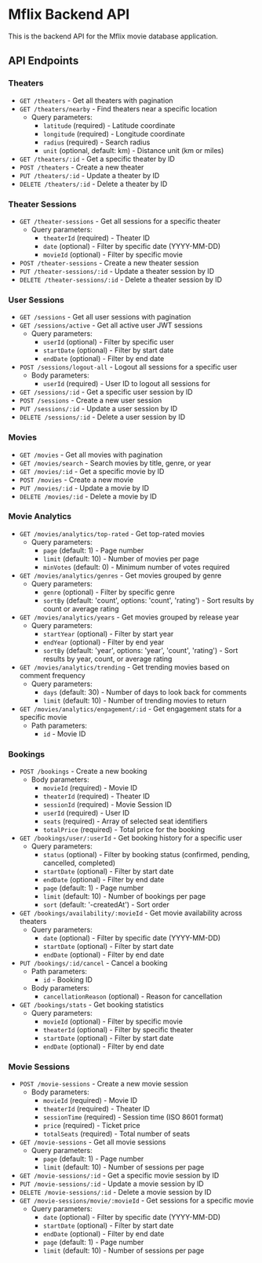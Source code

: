 # Mflix Backend API

This is the backend API for the Mflix movie database application.

## API Endpoints

### Theaters

- `GET /theaters` - Get all theaters with pagination
- `GET /theaters/nearby` - Find theaters near a specific location
  - Query parameters:
    - `latitude` (required) - Latitude coordinate
    - `longitude` (required) - Longitude coordinate
    - `radius` (required) - Search radius
    - `unit` (optional, default: km) - Distance unit (km or miles)
- `GET /theaters/:id` - Get a specific theater by ID
- `POST /theaters` - Create a new theater
- `PUT /theaters/:id` - Update a theater by ID
- `DELETE /theaters/:id` - Delete a theater by ID

### Theater Sessions

- `GET /theater-sessions` - Get all sessions for a specific theater
  - Query parameters:
    - `theaterId` (required) - Theater ID
    - `date` (optional) - Filter by specific date (YYYY-MM-DD)
    - `movieId` (optional) - Filter by specific movie
- `POST /theater-sessions` - Create a new theater session
- `PUT /theater-sessions/:id` - Update a theater session by ID
- `DELETE /theater-sessions/:id` - Delete a theater session by ID

### User Sessions

- `GET /sessions` - Get all user sessions with pagination
- `GET /sessions/active` - Get all active user JWT sessions
  - Query parameters:
    - `userId` (optional) - Filter by specific user
    - `startDate` (optional) - Filter by start date
    - `endDate` (optional) - Filter by end date
- `POST /sessions/logout-all` - Logout all sessions for a specific user
  - Body parameters:
    - `userId` (required) - User ID to logout all sessions for
- `GET /sessions/:id` - Get a specific user session by ID
- `POST /sessions` - Create a new user session
- `PUT /sessions/:id` - Update a user session by ID
- `DELETE /sessions/:id` - Delete a user session by ID

### Movies

- `GET /movies` - Get all movies with pagination
- `GET /movies/search` - Search movies by title, genre, or year
- `GET /movies/:id` - Get a specific movie by ID
- `POST /movies` - Create a new movie
- `PUT /movies/:id` - Update a movie by ID
- `DELETE /movies/:id` - Delete a movie by ID

### Movie Analytics

- `GET /movies/analytics/top-rated` - Get top-rated movies
  - Query parameters:
    - `page` (default: 1) - Page number
    - `limit` (default: 10) - Number of movies per page
    - `minVotes` (default: 0) - Minimum number of votes required
- `GET /movies/analytics/genres` - Get movies grouped by genre
  - Query parameters:
    - `genre` (optional) - Filter by specific genre
    - `sortBy` (default: 'count', options: 'count', 'rating') - Sort results by count or average rating
- `GET /movies/analytics/years` - Get movies grouped by release year
  - Query parameters:
    - `startYear` (optional) - Filter by start year
    - `endYear` (optional) - Filter by end year
    - `sortBy` (default: 'year', options: 'year', 'count', 'rating') - Sort results by year, count, or average rating
- `GET /movies/analytics/trending` - Get trending movies based on comment frequency
  - Query parameters:
    - `days` (default: 30) - Number of days to look back for comments
    - `limit` (default: 10) - Number of trending movies to return
- `GET /movies/analytics/engagement/:id` - Get engagement stats for a specific movie
  - Path parameters:
    - `id` - Movie ID

### Bookings

- `POST /bookings` - Create a new booking
  - Body parameters:
    - `movieId` (required) - Movie ID
    - `theaterId` (required) - Theater ID
    - `sessionId` (required) - Movie Session ID
    - `userId` (required) - User ID
    - `seats` (required) - Array of selected seat identifiers
    - `totalPrice` (required) - Total price for the booking
- `GET /bookings/user/:userId` - Get booking history for a specific user
  - Query parameters:
    - `status` (optional) - Filter by booking status (confirmed, pending, cancelled, completed)
    - `startDate` (optional) - Filter by start date
    - `endDate` (optional) - Filter by end date
    - `page` (default: 1) - Page number
    - `limit` (default: 10) - Number of bookings per page
    - `sort` (default: '-createdAt') - Sort order
- `GET /bookings/availability/:movieId` - Get movie availability across theaters
  - Query parameters:
    - `date` (optional) - Filter by specific date (YYYY-MM-DD)
    - `startDate` (optional) - Filter by start date
    - `endDate` (optional) - Filter by end date
- `PUT /bookings/:id/cancel` - Cancel a booking
  - Path parameters:
    - `id` - Booking ID
  - Body parameters:
    - `cancellationReason` (optional) - Reason for cancellation
- `GET /bookings/stats` - Get booking statistics
  - Query parameters:
    - `movieId` (optional) - Filter by specific movie
    - `theaterId` (optional) - Filter by specific theater
    - `startDate` (optional) - Filter by start date
    - `endDate` (optional) - Filter by end date

### Movie Sessions

- `POST /movie-sessions` - Create a new movie session
  - Body parameters:
    - `movieId` (required) - Movie ID
    - `theaterId` (required) - Theater ID
    - `sessionTime` (required) - Session time (ISO 8601 format)
    - `price` (required) - Ticket price
    - `totalSeats` (required) - Total number of seats
- `GET /movie-sessions` - Get all movie sessions
  - Query parameters:
    - `page` (default: 1) - Page number
    - `limit` (default: 10) - Number of sessions per page
- `GET /movie-sessions/:id` - Get a specific movie session by ID
- `PUT /movie-sessions/:id` - Update a movie session by ID
- `DELETE /movie-sessions/:id` - Delete a movie session by ID
- `GET /movie-sessions/movie/:movieId` - Get sessions for a specific movie
  - Query parameters:
    - `date` (optional) - Filter by specific date (YYYY-MM-DD)
    - `startDate` (optional) - Filter by start date
    - `endDate` (optional) - Filter by end date
    - `page` (default: 1) - Page number
    - `limit` (default: 10) - Number of sessions per page
